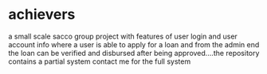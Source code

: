 # achievers
a small scale sacco group project with features of user login and user account info where a user is able to apply for a loan and from the admin end the loan can be verified and disbursed after being approved....the repository contains a partial system contact me for the full system
